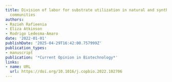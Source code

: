 ```yaml
---
title: Division of labor for substrate utilization in natural and synthetic microbial
  communities
authors:
- Razieh Rafieenia
- Eliza Atkinson
- Rodrigo Ledesma‐Amaro
date: '2022-01-01'
publishDate: '2025-04-29T16:42:00.757999Z'
publication_types:
- manuscript
publication: '*Current Opinion in Biotechnology*'
links:
- name: URL
  url: https://doi.org/10.1016/j.copbio.2022.102706
---
```

